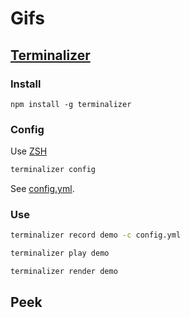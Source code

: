 # Gifs

## [Terminalizer](https://github.com/faressoft/terminalizer?tab=readme-ov-file)

### Install

```
npm install -g terminalizer
```

### Config

Use [ZSH](https://github.com/faressoft/terminalizer?tab=readme-ov-file#how-to-support-zsh)

```bash
terminalizer config
```

See [config.yml](./config.yml).

### Use

```bash
terminalizer record demo -c config.yml
```

```bash
terminalizer play demo
```

```bash
terminalizer render demo
```

## Peek
